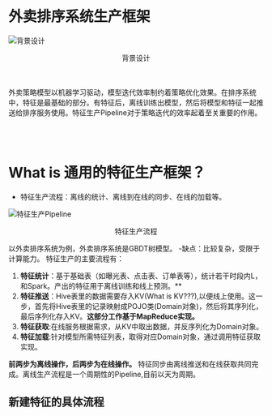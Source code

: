 # **外卖排序系统生产框架**

![背景设计](https://awps-assets.meituan.net/mit-x/blog-images-bundle-2016/1340d0aa.png)
<center>背景设计</center>
<br></br>

外卖策略模型以机器学习驱动，模型迭代效率制约着策略优化效果。在排序系统中，特征是最基础的部分。有特征后，离线训练出模型，然后将模型和特征一起推送给排序服务使用。特征生产Pipeline对于策略迭代的效率起着至关重要的作用。

<br></br>
# What is 通用的特征生产框架？
- 特征生产流程：离线的统计、离线到在线的同步、在线的加载等。

![特征生产Pipeline](https://awps-assets.meituan.net/mit-x/blog-images-bundle-2016/d5824c88.png)
<center>特征生产流程</center>

以外卖排序系统为例，外卖排序系统是GBDT树模型。
-缺点：比较复杂，受限于计算能力。
特征生产的主要流程有：
1. **特征统计**：基于基础表（如曝光表、点击表、订单表等），统计若干时段内L，和Spark。产出的特征用于离线训练和线上预测。**
2. **特征推送**：Hive表里的数据需要存入KV(What is KV???),以便线上使用。这一步，首先将Hive表里的记录映射成POJO类(Domain对象)，然后将其序列化，最后序列化存入KV。**这部分工作基于MapReduce实现。**
3. **特征获取**:在线服务根据需求，从KV中取出数据，并反序列化为Domain对象。 
4. **特征加载**:针对模型所需特征列表，取得对应Domain对象，通过调用特征获取实现。

**前两步为离线操作，后两步为在线操作。** 特征同步由离线推送和在线获取共同完成。离线生产流程是一个周期性的Pipeline,目前以天为周期。 

##  新建特征的具体流程